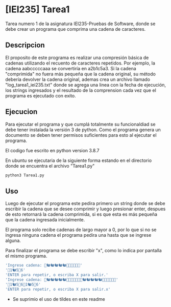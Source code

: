 # [IEI235] Tarea1

Tarea numero 1 de la asignatura IEI235-Pruebas de Software, donde se debe crear un programa que comprima una cadena de caracteres.

## Descripcion

El proposito de este programa es  realizar una compresión básica de cadenas utilizando el recuento de caracteres repetidos. Por ejemplo, la cadena aabcccccaaa se convertiría en a2b1c5a3. Si la cadena "comprimida" no fuera más pequeña que la cadena original, su método debería devolver la cadena original, ademas crea un archivo llamado "log_tarea1_iei235.txt" donde se agrega una linea con la fecha de ejecución, los strings ingresados y el resultado de la comprension cada vez que el programa es ejecutado con exito.

## Ejecucion

Para ejecutar el programa y que cumplá totalmente su funcionaldiad se debe tener instalada la versión 3 de python.
Como el programa genera un documento se deben tener permisos suficientes para esto al ejecutar el programa.

El codigo fue escrito en python version 3.8.7

En ubuntu se ejecutaria de la siguiente forma estando en el directorio donde se encuentra el archivo "Tarea1.py"

```bash
python3 Tarea1.py
```

## Uso
Luego de ejecutar el programa este pedira primero un string donde se debe escribir la cadena que se desee comprimir y luego presionar enter, despues de esto retornará la cadena comprimida, si es que esta es más pequeña que la cadena ingresada inicialmente.

El programa solo recibe cadenas de largo mayor a 0, por lo que si no se ingresa ninguna cadena el programa pedira una hasta que se ingrese alguna.

Para finalizar el programa se debe escribir "x", como lo indica por pantalla el mismo programa.

```bash
'Ingrese cadena: 🐫🐿🐿🐿🐿🐿🐽🐽🐽🐽🐽🐽'
'🐫1🐿5🐽6'
'ENTER para repetir, o escriba X para salir.'
'Ingrese cadena: 🐫🐿🐿🐿🐿🐿🐽🐽🐽🐽🐽🐽🐫🐿🐿🐿🐿🐿🐽🐽🐽🐽🐽🐽'
'🐫1🐿5🐽6🐫1🐿5🐽6'
'ENTER para repetir, o escriba X para salir.x'

```

* Se suprimio el uso de tildes en este readme
